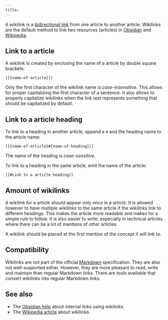 ```yaml
---
title:
---
```


A wikilink is a [bidirectional
link](https://maggieappleton.com/bidirectionals) from one article to
another article. Wikilinks are the default method to link two resources
(articles) in [Obsidian](obsidian.html) and
[Wikipedia](https://www.wikipedia.org/).

## Link to a article

A wikilink is created by enclosing the name of a article by double
square brackets:

```
[[{name-of-article}]]
```

Only the first character of the wikilink name is *case-insensitive*.
This allows for proper capitalizing the first character of a sentence.
It also allows to properly capitalize wikilinks when the link text
represents something that should be capitalized by default.

## Link to a article heading

To link to a heading in another article, append a `#` and the heading
name to the article name:

```
[[{name-of-article}#{name-of-heading}]]
```

The name of the heading is *case-sensitive*.

To link to a heading in the same article, emit the name of the article:

    [[#Link to a article heading]]

## Amount of wikilinks

A wikilink for a article should appear only *once* in a article. It is
allowed however to have multiple wikilinks to the same article if the
wikilinks link to different headings. This makes the article more
readable and makes for a simple rule to follow. It is also easier to
write, especially in technical articles where there can be a lot of
mentions of other articles.

A wikilink should be placed at the first mention of the concept it will
link to.

## Compatibility

Wikilinks are not part of the official [Markdown](markdown.html)
specification. They are also not well-supported either. However, they
are more pleasant to read, write and maintain than regular Markdown
links. There are tools available that convert wikilinks into regular
Markdown links.

## See also

-   The [Obsidian
    help](https://help.obsidian.md/Linking+notes+and+files/Internal+links)
    about internal links using wikilinks.
-   The [Wikipedia article](https://en.wikipedia.org/wiki/Help:Link)
    about wikilinks.
